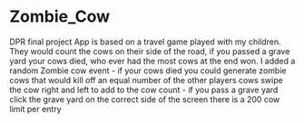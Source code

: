 # Zombie_Cow
DPR final project
App is based on a travel game played with my children.  They would count the cows on their side of the road, if you passed a grave 
yard your cows died, who ever had the most cows at the end won.
  I added a random Zombie cow event - if your cows died you could generate zombie cows that would kill off an equal number of the other
  players cows 
  swipe the cow right and left to add to the cow count - if you pass a grave yard click the grave yard on the correct side of the screen
  there is a 200 cow limit per entry
